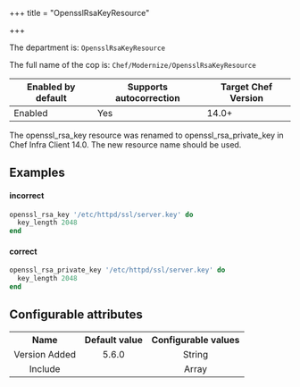 +++
title = "OpensslRsaKeyResource"

+++

<!-- This content is automatically generated. See https://github.com/chef/chef-web-docs/blob/main/generated/README.md -->

The department is: `OpensslRsaKeyResource`

The full name of the cop is: `Chef/Modernize/OpensslRsaKeyResource`

| Enabled by default | Supports autocorrection | Target Chef Version |
| --- | --- | --- |
| Enabled | Yes | 14.0+ |

The openssl_rsa_key resource was renamed to openssl_rsa_private_key in Chef Infra Client 14.0. The new resource name should be used.

## Examples


#### incorrect

```ruby
openssl_rsa_key '/etc/httpd/ssl/server.key' do
  key_length 2048
end
```

#### correct

```ruby
openssl_rsa_private_key '/etc/httpd/ssl/server.key' do
  key_length 2048
end
```

## Configurable attributes

<table>
<tbody><tr>
<th>Name</th>
<th>Default value</th>
<th>Configurable values</th>
</tr>
<tr>
<td style="text-align:center">Version Added</td>
<td style="text-align:center">5.6.0</td>
<td style="text-align:center">String</td>
</tr>
<tr><td style="text-align:center">Include</td>
<td style="text-align:center"><ul>
</ul>
</td>
<td style="text-align:center">Array</td>
</tr></tbody></table>
